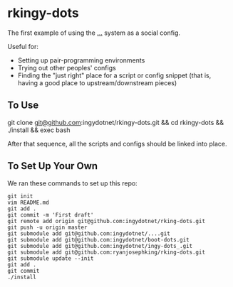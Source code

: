 rkingy-dots
===========

The first example of using the [...](http://github.com/ingydotnet/....git)
system as a social config.

Useful for:

- Setting up pair-programming environments
- Trying out other peoples' configs
- Finding the "just right" place for a script or config snippet (that is,
  having a good place to upstream/downstream pieces)

To Use
------

git clone git@github.com:ingydotnet/rkingy-dots.git &&
    cd rkingy-dots &&
    ./install &&
    exec bash

After that sequence, all the scripts and configs should be linked into place.

To Set Up Your Own
------------------

We ran these commands to set up this repo:

    git init
    vim README.md
    git add .
    git commit -m 'First draft'
    git remote add origin git@github.com:ingydotnet/rking-dots.git
    git push -u origin master
    git submodule add git@github.com:ingydotnet/....git
    git submodule add git@github.com:ingydotnet/boot-dots.git
    git submodule add git@github.com:ingydotnet/ingy-dots_.git
    git submodule add git@github.com:ryanjosephking/rking-dots.git
    git submodule update --init
    git add .
    git commit
    ./install
